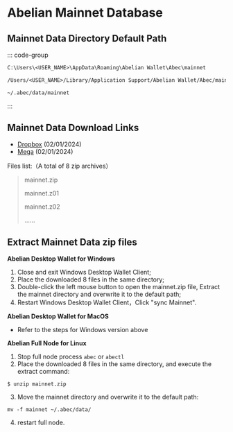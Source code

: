 # Abelian Mainnet Database

## Mainnet Data Directory Default Path

::: code-group

```txt [Windows]
C:\Users\<USER_NAME>\AppData\Roaming\Abelian Wallet\Abec\mainnet
```

```txt [MacOS]
/Users/<USER_NAME>/Library/Application Support/Abelian Wallet/Abec/mainnet
```

```txt [Linux]
~/.abec/data/mainnet
```
:::

## Mainnet Data Download Links
* [Dropbox](https://www.dropbox.com/scl/fo/y9im4ncjq3mwceu826hvg/h?rlkey=s39gx7imp8f30knqdhaous8rd&dl=0) (02/01/2024)
* [Mega](https://mega.nz/folder/gydxkZgS#GNDGHyBlGOJzo_G27b9V9w) (02/01/2024)

Files list:（A total of 8 zip archives）
> mainnet.zip
> 
> mainnet.z01
> 
> mainnet.z02
> 
> ......

## Extract Mainnet Data zip files
**Abelian Desktop Wallet for Windows**
1. Close and exit Windows Desktop Wallet Client;
2. Place the downloaded 8 files in the same directory;
3. Double-click the left mouse button to open the mainnet.zip file, Extract the mainnet directory and overwrite it to the default path;
4. Restart Windows Desktop Wallet Client，Click "sync Mainnet".

**Abelian Desktop Wallet for MacOS**
 - Refer to the steps for Windows version above

**Abelian Full Node for Linux**
1. Stop full node process `abec` or `abectl`
2. Place the downloaded 8 files in the same directory, and execute the extract command:
```
$ unzip mainnet.zip
```
3. Move the mainnet directory and overwrite it to the default path:
```
mv -f mainnet ~/.abec/data/
```
4. restart full node.